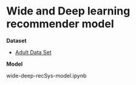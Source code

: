 # __Wide and Deep learning recommender model__


__Dataset__
- [Adult Data Set](https://archive.ics.uci.edu/ml/datasets/adult)

__Model__

wide-deep-recSys-model.ipynb
